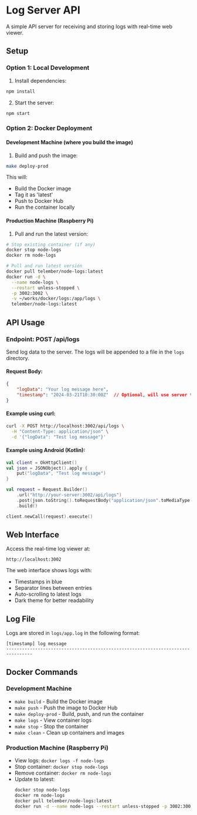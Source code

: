 # Log Server API

A simple API server for receiving and storing logs with real-time web viewer.

## Setup

### Option 1: Local Development

1. Install dependencies:
```bash
npm install
```

2. Start the server:
```bash
npm start
```

### Option 2: Docker Deployment

#### Development Machine (where you build the image)

1. Build and push the image:
```bash
make deploy-prod
```

This will:
- Build the Docker image
- Tag it as 'latest'
- Push to Docker Hub
- Run the container locally

#### Production Machine (Raspberry Pi)

1. Pull and run the latest version:
```bash
# Stop existing container (if any)
docker stop node-logs
docker rm node-logs

# Pull and run latest version
docker pull telember/node-logs:latest
docker run -d \
  --name node-logs \
  --restart unless-stopped \
  -p 3002:3002 \
  -v ~/works/docker/logs:/app/logs \
  telember/node-logs:latest
```

## API Usage

### Endpoint: POST /api/logs

Send log data to the server. The logs will be appended to a file in the `logs` directory.

#### Request Body:
```json
{
    "logData": "Your log message here",
    "timestamp": "2024-03-21T10:30:00Z"  // Optional, will use server time if not provided
}
```

#### Example using curl:
```bash
curl -X POST http://localhost:3002/api/logs \
  -H "Content-Type: application/json" \
  -d '{"logData": "Test log message"}'
```

#### Example using Android (Kotlin):
```kotlin
val client = OkHttpClient()
val json = JSONObject().apply {
    put("logData", "Test log message")
}

val request = Request.Builder()
    .url("http://your-server:3002/api/logs")
    .post(json.toString().toRequestBody("application/json".toMediaType()))
    .build()

client.newCall(request).execute()
```

## Web Interface

Access the real-time log viewer at:
```
http://localhost:3002
```

The web interface shows logs with:
- Timestamps in blue
- Separator lines between entries
- Auto-scrolling to latest logs
- Dark theme for better readability

## Log File

Logs are stored in `logs/app.log` in the following format:
```
[timestamp] log message
--------------------------------------------------------------------------------
```

## Docker Commands

### Development Machine
- `make build` - Build the Docker image
- `make push` - Push the image to Docker Hub
- `make deploy-prod` - Build, push, and run the container
- `make logs` - View container logs
- `make stop` - Stop the container
- `make clean` - Clean up containers and images

### Production Machine (Raspberry Pi)
- View logs: `docker logs -f node-logs`
- Stop container: `docker stop node-logs`
- Remove container: `docker rm node-logs`
- Update to latest: 
  ```bash
  docker stop node-logs
  docker rm node-logs
  docker pull telember/node-logs:latest
  docker run -d --name node-logs --restart unless-stopped -p 3002:3002 -v ~/works/docker/logs:/app/logs telember/node-logs:latest
  ``` 